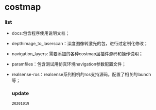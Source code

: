 # costmap

### list

- docs:包含程序使用说明文档；

- depthimage_to_laserscan：深度图像转激光的包，进行过定制化修改；

- navigation_layers: 需要添加的各种costmap层插件源码和操作说明；

- paramfiles：包含测试用仿真环境navigation参数配置文件；

- realsense-ros：realsense系列相机的ros支持源码，配置了相关的launch等；

  ### update

  `20201019`
